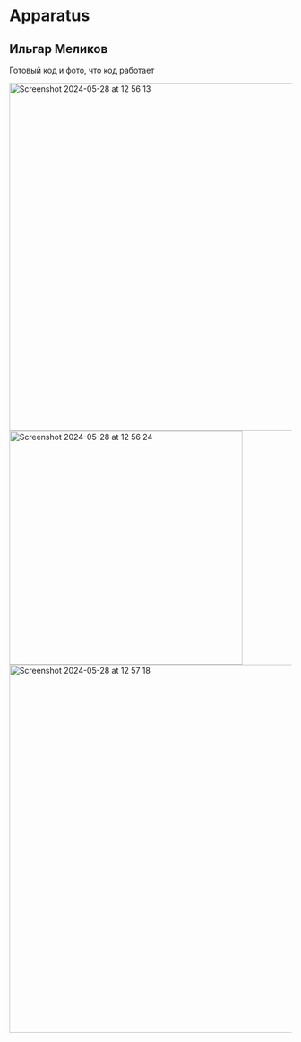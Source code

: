 # Apparatus

## Ильгар Меликов
Готовый код и фото, что код работает

<img width="620" alt="Screenshot 2024-05-28 at 12 56 13" src="https://github.com/imalikov13943/apparatus/assets/102352450/12dd2f24-5743-4cb7-9a86-09b08fc3ccf2">

<img width="416" alt="Screenshot 2024-05-28 at 12 56 24" src="https://github.com/imalikov13943/apparatus/assets/102352450/ab14a4ff-6ebf-4497-b594-c10838109d24">

<img width="656" alt="Screenshot 2024-05-28 at 12 57 18" src="https://github.com/imalikov13943/apparatus/assets/102352450/372c6632-c505-4fe6-8aba-0cb5085abf7c">
